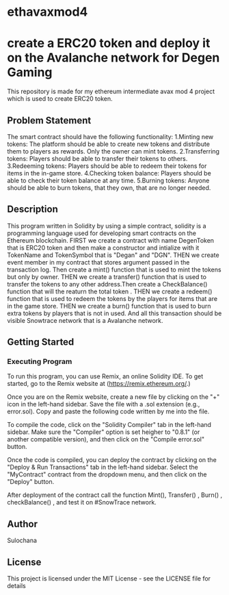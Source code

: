 # ethavaxmod4
#  create a ERC20 token and deploy it on the Avalanche network for Degen Gaming
This repository is made for my ethereum intermediate avax mod 4 project which is used to create ERC20 token. 

## Problem Statement
The smart contract should have the following functionality:
1.Minting new tokens: The platform should be able to create new tokens and distribute them to players as rewards. Only the owner can mint tokens.
2.Transferring tokens: Players should be able to transfer their tokens to others.
3.Redeeming tokens: Players should be able to redeem their tokens for items in the in-game store.
4.Checking token balance: Players should be able to check their token balance at any time.
5.Burning tokens: Anyone should be able to burn tokens, that they own, that are no longer needed.


## Description
This program  written in Solidity by using a simple contract, solidity is  a programming language used for developing smart contracts on the Ethereum blockchain.
FIRST we create a contract with name DegenToken that is ERC20 token and then make a constructor and intialize with it TokenName and TokenSymbol that is "Degan" and "DGN".
THEN we create event member in my contract that stores argument passed in the transaction log. Then create a mint() function that is used to mint the tokens but only by owner.
THEN we create a transfer() function that is used to transfer the tokens to any other address.Then create a CheckBalance() function that will the reaturn the total token . 
THEN we create a redeem() function that is used to redeem the tokens by the players  for items that are in the game store.
THEN we create a burn() function that is used to burn extra tokens by players that is not in used.
And all this transaction should be visible Snowtrace network that is a  Avalanche network.
## Getting Started

### Executing Program

To run this program, you can use Remix, an online Solidity IDE. To get started, go to the Remix website at (https://remix.ethereum.org/.)

Once you are on the Remix website, create a new file by clicking on the "+" icon in the left-hand sidebar. Save the file with a .sol extension (e.g., error.sol). Copy and paste the following code written by me into the file.

To compile the code, click on the "Solidity Compiler" tab in the left-hand sidebar. Make sure the "Compiler" option is set heigher to "0.8.1" (or another compatible version), and then click on the "Compile error.sol" button.

Once the code is compiled, you can deploy the contract by clicking on the "Deploy & Run Transactions" tab in the left-hand sidebar. Select the "MyContract" contract from the dropdown menu, and then click on the "Deploy" button.

After deployment of  the contract call the function Mint(), Transfer() , Burn() , checkBalance() , and test it on #SnowTrace network. 


## Author

Sulochana

## License

This project is licensed under the MIT License - see the LICENSE file for details
